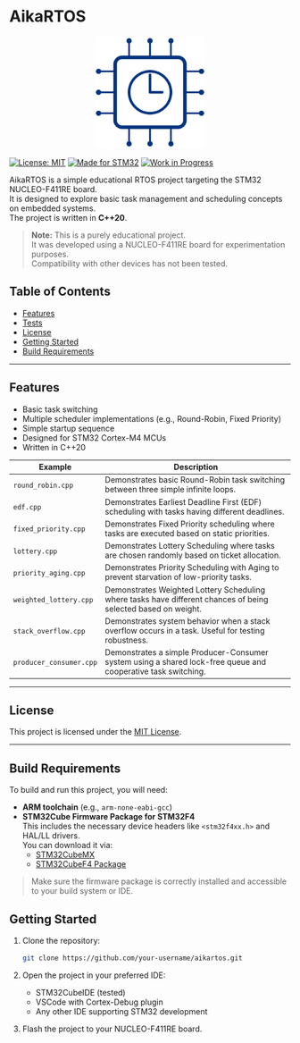 # AikaRTOS

<p align="center">
  <img src="aikartos_logo.svg" alt="AikaRTOS Logo" width="200"/>
</p>

[![License: MIT](https://img.shields.io/badge/License-MIT-yellow.svg)](LICENSE)
[![Made for STM32](https://img.shields.io/badge/Platform-STM32-blue.svg)](#)
[![Work in Progress](https://img.shields.io/badge/Status-Work%20in%20Progress-orange)](#)

AikaRTOS is a simple educational RTOS project targeting the STM32 NUCLEO-F411RE board.  
It is designed to explore basic task management and scheduling concepts on embedded systems.  
The project is written in **C++20**.

> **Note:** This is a purely educational project.  
> It was developed using a NUCLEO-F411RE board for experimentation purposes.  
> Compatibility with other devices has not been tested.

## Table of Contents
- [Features](#features)
- [Tests](#tests)
- [License](#license)
- [Getting Started](#getting-started)
- [Build Requirements](#build-requirements)

---

## Features

- Basic task switching
- Multiple scheduler implementations (e.g., Round-Robin, Fixed Priority)
- Simple startup sequence
- Designed for STM32 Cortex-M4 MCUs
- Written in C++20

| Example                  | Description                                                                 |
|--------------------------|-----------------------------------------------------------------------------|
| `round_robin.cpp`        | Demonstrates basic Round-Robin task switching between three simple infinite loops. |
| `edf.cpp`                | Demonstrates Earliest Deadline First (EDF) scheduling with tasks having different deadlines. |
| `fixed_priority.cpp`     | Demonstrates Fixed Priority scheduling where tasks are executed based on static priorities. |
| `lottery.cpp`            | Demonstrates Lottery Scheduling where tasks are chosen randomly based on ticket allocation. |
| `priority_aging.cpp`     | Demonstrates Priority Scheduling with Aging to prevent starvation of low-priority tasks. |
| `weighted_lottery.cpp`   | Demonstrates Weighted Lottery Scheduling where tasks have different chances of being selected based on weight. |
| `stack_overflow.cpp`     | Demonstrates system behavior when a stack overflow occurs in a task. Useful for testing robustness. |
| `producer_consumer.cpp`  | Demonstrates a simple Producer-Consumer system using a shared lock-free queue and cooperative task switching. |

---

## License

This project is licensed under the [MIT License](LICENSE).

---

## Build Requirements

To build and run this project, you will need:

- **ARM toolchain** (e.g., `arm-none-eabi-gcc`)
- **STM32Cube Firmware Package for STM32F4**  
  This includes the necessary device headers like `<stm32f4xx.h>` and HAL/LL drivers.  
  You can download it via:
  - [STM32CubeMX](https://www.st.com/en/development-tools/stm32cubemx.html)
  - [STM32CubeF4 Package](https://www.st.com/en/embedded-software/stm32cubef4.html)

> Make sure the firmware package is correctly installed and accessible to your build system or IDE.

## Getting Started

1. Clone the repository:

   ```bash
   git clone https://github.com/your-username/aikartos.git
   ```

2. Open the project in your preferred IDE:

   * STM32CubeIDE (tested)
   * VSCode with Cortex-Debug plugin
   * Any other IDE supporting STM32 development

3. Flash the project to your NUCLEO-F411RE board.


